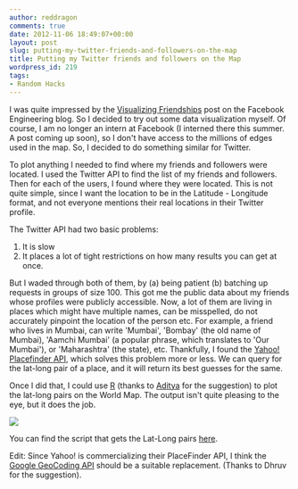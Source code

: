 ```yaml
---
author: reddragon
comments: true
date: 2012-11-06 18:49:07+00:00
layout: post
slug: putting-my-twitter-friends-and-followers-on-the-map
title: Putting my Twitter friends and followers on the Map
wordpress_id: 219
tags:
- Random Hacks
---
```


I was quite impressed by the [Visualizing Friendships](https://www.facebook.com/notes/facebook-engineering/visualizing-friendships/469716398919) post on the Facebook Engineering blog. So I decided to try out some data visualization myself. Of course, I am no longer an intern at Facebook (I interned there this summer. A post coming up soon), so I don't have access to the millions of edges used in the map. So, I decided to do something similar for Twitter.

To plot anything I needed to find where my friends and followers were located. I used the Twitter API to find the list of my friends and followers. Then for each of the users, I found where they were located. This is not quite simple, since I want the location to be in the Latitude - Longitude format, and not everyone mentions their real locations in their Twitter profile.

The Twitter API had two basic problems:

1. It is slow
2. It places a lot of tight restrictions on how many results you can get at once.

But I waded through both of them, by (a) being patient (b) batching up requests in groups of size 100. This got me the public data about my friends whose profiles were publicly accessible. Now, a lot of them are living in places which might have multiple names, can be misspelled, do not accurately pinpoint the location of the person etc. For example, a friend who lives in Mumbai, can write 'Mumbai', 'Bombay' (the old name of Mumbai), 'Aamchi Mumbai' (a popular phrase, which translates to 'Our Mumbai'), or 'Maharashtra' (the state), etc. Thankfully, I found the [Yahoo! Placefinder API](http://developer.yahoo.com/geo/placefinder/), which solves this problem more or less. We can query for the lat-long pair of a place, and it will return its best guesses for the same.

Once I did that, I could use [R](http://www.students.ncl.ac.uk/keith.newman/r/maps-in-r) (thanks to [Aditya](https://github.com/truncs) for the suggestion) to plot the lat-long pairs on the World Map. The output isn't quite pleasing to the eye, but it does the job.

[![](http://blog.gaurav.im/wp-content/uploads/2012/11/output-300x300.jpeg)](http://blog.gaurav.im/wp-content/uploads/2012/11/output.jpeg)

You can find the script that gets the Lat-Long pairs [here](https://gist.github.com/3400704).

Edit: Since Yahoo! is commercializing their PlaceFinder API, I think the [Google GeoCoding API](https://developers.google.com/maps/documentation/geocoding/index) should be a suitable replacement. (Thanks to Dhruv for the suggestion).
